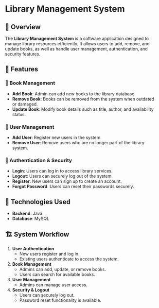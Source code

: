 # Library Management System

## 📌 Overview
The **Library Management System** is a software application designed to manage library resources efficiently. It allows users to add, remove, and update books, as well as handle user management, authentication, and security features.

## 🚀 Features
### 🔹 Book Management
- **Add Book**: Admin can add new books to the library database.
- **Remove Book**: Books can be removed from the system when outdated or damaged.
- **Update Book**: Modify book details such as title, author, and availability status.

### 🔹 User Management
- **Add User**: Register new users in the system.
- **Remove User**: Remove users who are no longer part of the library system.

### 🔹 Authentication & Security
- **Login**: Users can log in to access library services.
- **Logout**: Users can securely log out of the system.
- **Register**: New users can sign up to create an account.
- **Forgot Password**: Users can reset their passwords securely.

## 📂 Technologies Used
- **Backend**: Java 
- **Database**: MySQL

## 🏗️ System Workflow
1. **User Authentication**
   - New users register and log in.
   - Existing users authenticate to access the system.
2. **Book Management**
   - Admins can add, update, or remove books.
   - Users can search for available books.
3. **User Management**
   - Admins can manage user access.
4. **Security & Logout**
   - Users can securely log out.
   - Password reset functionality is available.



